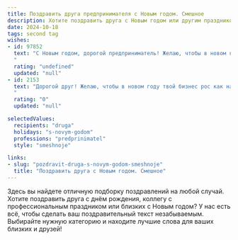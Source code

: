 ```yaml
---
title: Поздравить друга предпринимателя с Новым годом. Смешное
description: Хотите поздравить друга с Новым годом или другим праздником? Наш ИИ создаст незабываемое поздравление, а вы обязательно выделитесь среди других.  
date: 2024-10-18
tags: second tag
wishes:
- id: 97852
  text: "С Новым годом, дорогой предприниматель! Желаю, чтобы в новом году твой бизнес рос как на дрожжах, а прибыль лилась рекой (желательно, не сточной!). Пусть конкуренты спят крепким сном, а клиенты стоят в очереди за твоими товарами/услугами, готовые отдать за них последние деньги (шутка, конечно, но всё же!).  Пусть фортуна улыбнётся тебе так широко, что челюсть отвиснет!  С Новым годом!
  "
  rating: "undefined"
  updated: "null"
- id: 2153
  text: "Дорогой друг! Желаю, чтобы в новом году твой бизнес рос как на дрожжах, клиенты толпились у входа с мешками денег, а налоговая присылала открытки с котиками! С Новым годом!
  "
  rating: "0"
  updated: "null"

selectedValues:
  recipients: "druga"
  holidays: "s-novym-godom"
  professions: "predprinimatel"
  style: "smeshnoje"

links:
- slug: "pozdravit-druga-s-novym-godom-smeshnoje"
  title: "Поздравить друга с Новым годом. Смешное"
---
```


Здесь вы найдете отличную подборку поздравлений на любой случай. 
Хотите поздравить друга с днём рождения, коллегу с профессиональным праздником или близких с Новым годом? У нас есть всё, чтобы сделать ваш поздравительный текст незабываемым. Выбирайте нужную категорию и находите лучшие слова для ваших близких и друзей!
